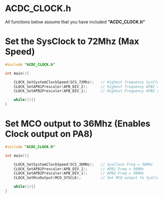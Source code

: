# ACDC_CLOCK.h
All functions below assume that you have included **"ACDC_CLOCK.h"**

# Set the SysClock to 72Mhz (Max Speed)
```C
#include "ACDC_CLOCK.h"

int main(){

    CLOCK_SetSystemClockSpeed(SCS_72Mhz);   // Highest frequency SysClock can be is 72MHz
    CLOCK_SetAPB1Prescaler(APB_DIV_2);      // Highest frequency APB1 can be is 36MHz
    CLOCK_SetAPB2Prescaler(APB_DIV_1);      // Highest Frequency APB2 can be is 72MHz

    while(1){}
}
```

# Set MCO output to 36Mhz (Enables Clock output on PA8)
```C
#include "ACDC_CLOCK.h"

int main(){

    CLOCK_SetSystemClockSpeed(SCS_36MHz);   // SysClock Freq = 36MHz
    CLOCK_SetAPB1Prescaler(APB_DIV_1);      // APB1 Freq = 36MHz
    CLOCK_SetAPB2Prescaler(APB_DIV_1);      // APB2 Freq = 36MHz
    CLOCK_SetMcoOutput(MCO_SYSCLK);         // Set MCO output to SysClock

    while(1){}
}
```